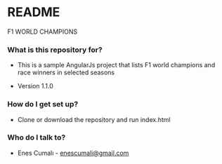# README #

F1 WORLD CHAMPIONS 

### What is this repository for? ###

* This is a sample AngularJs project that lists F1 world champions and race winners in selected seasons

* Version 1.1.0

### How do I get set up? ###

* Clone or download the repository and run index.html

### Who do I talk to? ###

* Enes Cumalı - enescumali@gmail.com
